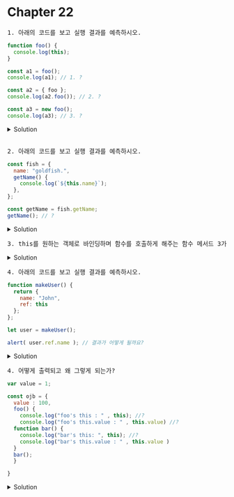 # Chapter 22

<pre>1. 아래의 코드를 보고 실행 결과를 예측하시오.</pre>

```js
function foo() {
  console.log(this);
}

const a1 = foo();
console.log(a1); // 1. ?

const a2 = { foo };
console.log(a2.foo()); // 2. ?

const a3 = new foo();
console.log(a3); // 3. ?
```

<details>
  <summary>Solution</summary>
  <strong>1. Window</strong><br><strong>2. a2({foo: ƒ})<br>3. a3(foo {})</strong>
  <pre>this바인딩은 함수가 호출 방식에 따라 동적으로 결정되는데,<br>1번은 일반함수로 foo를 호출하여 this에 전역 객체인 Window를 가리키게 된다.<br>2번은 a2에 foo함수를 프로퍼티 축약 표현으로 추가했기 때문에 메서드를 호출한 객체 즉, a2가 this에 바인딩된다.<br>3번은 new연산자로 foo함수를 생성자 함수로 호출하였기 때문에 해당 인스턴스인 a3이 this에 바인딩된다.</pre>
</details>

<br>

<pre>2. 아래의 코드를 보고 실행 결과를 예측하시오.</pre>

```js
const fish = {
  name: "goldfish.",
  getName() {
    console.log(`${this.name}`);
  },
};

const getName = fish.getName;
getName(); // ?
```

<details>
  <summary>Solution</summary>
  <strong>''(브라우저 환경에서 window.name)</strong>
  <pre>fish객체의 getName 프로퍼티는 독립적으로 존재하여 일반 변수에 할당하여 일반 함수로 호출할 수 있다.<br>일반 함수 호출에서 this는 전역객체를 가리키므로 브라우저 환경에서 window.name을 반환한다.</pre>
</details>

<pre>3. this를 원하는 객체로 바인딩하며 함수를 호출하게 해주는 함수 메서드 3가지는 무엇인가? </pre>

<details>
<summary>Solution</summary>
<strong>apply, call, bind</strong></details>


<pre>4. 아래의 코드를 보고 실행 결과를 예측하시오.</pre>

```js
function makeUser() {
  return {
    name: "John",
    ref: this
  };
};

let user = makeUser();

alert( user.ref.name ); // 결과가 어떻게 될까요?
```

<details>
  <summary>Solution</summary>
  <strong>에러가 발생합니다 - </strong>Error: Cannot read property 'name' of undefined
  <pre>에러가 발생하는 이유는 this 값을 설정할 땐 객체 정의가 사용되지 않기 때문입니다. this 값은 호출 시점에 결정됩니다.
위 코드에서 makeUser() 내 this는 undefined가 됩니다. 메서드로써 호출된 게 아니라 함수로써 호출되었기 때문입니다.
this 값은 전체 함수가 됩니다. 코드 블록과 객체 리터럴은 여기에 영향을 주지 않습니다.
따라서 ref: this는 함수의 현재 this 값을 가져옵니다.
this의 값이 undefined가 되게 함수를 다시 작성하면 다음과 같습니다.
</pre>

```js
function makeUser(){
  return this; // 이번엔 객체 리터럴을 사용하지 않았습니다.
}

alert( makeUser().name ); // Error: Cannot read property 'name' of undefined
```
<pre>
보시다시피 alert( makeUser().name )와 위쪽에서 살펴본 alert( user.ref.name )의 결과가 같은 것을 확인할 수 있습니다.
에러가 발생하지 않게 하려면 코드를 다음과 같이 수정하면 됩니다.</pre>

```js
function makeUser() {
  return {
    name: "John",
    ref() {
      return this;
    }
  };
};

let user = makeUser();

alert( user.ref().name ); // John
```

<pre>이렇게 하면 user.ref()가 메서드가 되고 this는 . 앞의 객체가 되기 때문에 에러가 발생하지 않습니다.</pre>

</details>

<pre>4. 어떻게 출력되고 왜 그렇게 되는가? </pre>

```js
var value = 1;

const ojb = {
  value : 100,
  foo() {
    console.log("foo's this : " , this); //?
    console.log("foo's this.value : " , this.value) //?
  function bar() {
    console.log("bar's this: ", this); //?
    console.log("bar's this.value : " , this.value )
  }
  bar();
  }

}
```
<details>
<summary>Solution</summary>
<strong>{value: 100, foo: f } , 100 , window , 1</strong>
<pre> 중첩 함수도 일반함수로 호출되면 this에는 전역 객체가 바인딩되기때문
</pre>
</details>